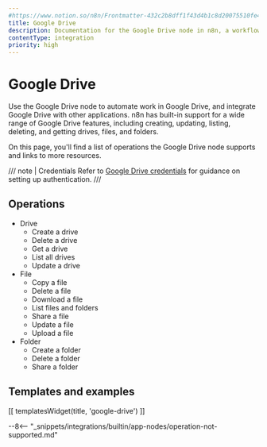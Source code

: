 ```yaml
---
#https://www.notion.so/n8n/Frontmatter-432c2b8dff1f43d4b1c8d20075510fe4
title: Google Drive
description: Documentation for the Google Drive node in n8n, a workflow automation platform. Includes details of operations and configuration, and links to examples and credentials information.
contentType: integration
priority: high
---
```


# Google Drive

Use the Google Drive node to automate work in Google Drive, and integrate Google Drive with other applications. n8n has built-in support for a wide range of Google Drive features, including creating, updating, listing, deleting, and getting drives, files, and folders. 

On this page, you'll find a list of operations the Google Drive node supports and links to more resources.

/// note | Credentials
Refer to [Google Drive credentials](/integrations/builtin/credentials/google/) for guidance on setting up authentication. 
///

## Operations

* Drive
    * Create a drive
    * Delete a drive
    * Get a drive
    * List all drives
    * Update a drive
* File
    * Copy a file
    * Delete a file
    * Download a file
    * List files and folders
    * Share a file
    * Update a file
    * Upload a file
* Folder
    * Create a folder
    * Delete a folder
    * Share a folder

## Templates and examples

<!-- see https://www.notion.so/n8n/Pull-in-templates-for-the-integrations-pages-37c716837b804d30a33b47475f6e3780 -->
[[ templatesWidget(title, 'google-drive') ]]

--8<-- "_snippets/integrations/builtin/app-nodes/operation-not-supported.md"



